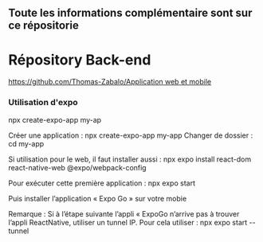 ## Toute les informations complémentaire sont sur ce répositorie

# Répository Back-end
[https://github.com/Thomas-Zabalo/Application web et mobile](https://github.com/mmicastres/sae401-thomas-zabalo-etienne-gonella)


### Utilisation d'expo
npx create-expo-app my-ap

Créer une application : npx create-expo-app my-app
Changer de dossier : cd my-app

Si utilisation pour le web, il faut installer aussi :
npx expo install react-dom react-native-web @expo/webpack-config

Pour exécuter cette première application : npx expo start

Puis installer l’application « Expo Go » sur votre mobie

Remarque : Si à l’étape suivante l’appli « ExpoGo n’arrive pas à trouver l’appli ReactNative, utiliser un tunnel IP.
Pour cela utiliser : npx expo start --tunnel

